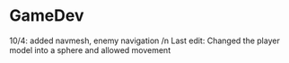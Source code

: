 # GameDev
10/4: added navmesh, enemy navigation /n
Last edit: Changed the player model into a sphere and allowed movement
